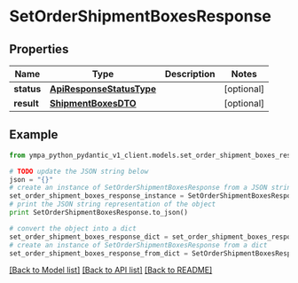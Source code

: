 # SetOrderShipmentBoxesResponse


## Properties
Name | Type | Description | Notes
------------ | ------------- | ------------- | -------------
**status** | [**ApiResponseStatusType**](ApiResponseStatusType.md) |  | [optional] 
**result** | [**ShipmentBoxesDTO**](ShipmentBoxesDTO.md) |  | [optional] 

## Example

```python
from ympa_python_pydantic_v1_client.models.set_order_shipment_boxes_response import SetOrderShipmentBoxesResponse

# TODO update the JSON string below
json = "{}"
# create an instance of SetOrderShipmentBoxesResponse from a JSON string
set_order_shipment_boxes_response_instance = SetOrderShipmentBoxesResponse.from_json(json)
# print the JSON string representation of the object
print SetOrderShipmentBoxesResponse.to_json()

# convert the object into a dict
set_order_shipment_boxes_response_dict = set_order_shipment_boxes_response_instance.to_dict()
# create an instance of SetOrderShipmentBoxesResponse from a dict
set_order_shipment_boxes_response_from_dict = SetOrderShipmentBoxesResponse.from_dict(set_order_shipment_boxes_response_dict)
```
[[Back to Model list]](../README.md#documentation-for-models) [[Back to API list]](../README.md#documentation-for-api-endpoints) [[Back to README]](../README.md)


